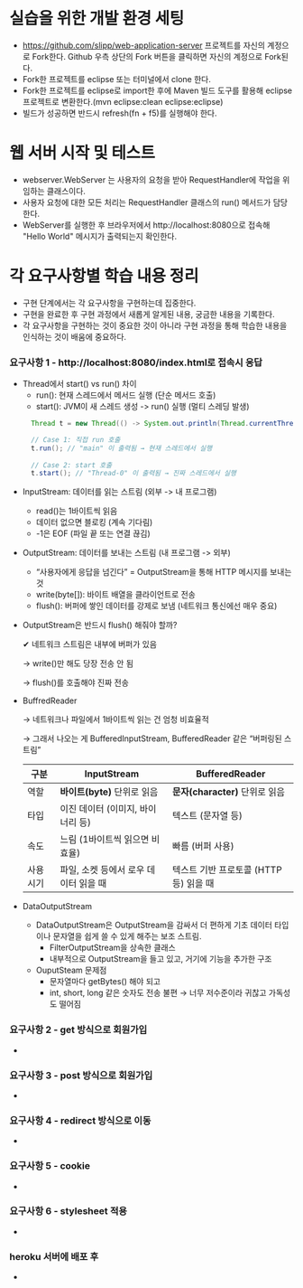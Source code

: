 # 실습을 위한 개발 환경 세팅
* https://github.com/slipp/web-application-server 프로젝트를 자신의 계정으로 Fork한다. Github 우측 상단의 Fork 버튼을 클릭하면 자신의 계정으로 Fork된다.
* Fork한 프로젝트를 eclipse 또는 터미널에서 clone 한다.
* Fork한 프로젝트를 eclipse로 import한 후에 Maven 빌드 도구를 활용해 eclipse 프로젝트로 변환한다.(mvn eclipse:clean eclipse:eclipse)
* 빌드가 성공하면 반드시 refresh(fn + f5)를 실행해야 한다.

# 웹 서버 시작 및 테스트
* webserver.WebServer 는 사용자의 요청을 받아 RequestHandler에 작업을 위임하는 클래스이다.
* 사용자 요청에 대한 모든 처리는 RequestHandler 클래스의 run() 메서드가 담당한다.
* WebServer를 실행한 후 브라우저에서 http://localhost:8080으로 접속해 "Hello World" 메시지가 출력되는지 확인한다.

# 각 요구사항별 학습 내용 정리
* 구현 단계에서는 각 요구사항을 구현하는데 집중한다. 
* 구현을 완료한 후 구현 과정에서 새롭게 알게된 내용, 궁금한 내용을 기록한다.
* 각 요구사항을 구현하는 것이 중요한 것이 아니라 구현 과정을 통해 학습한 내용을 인식하는 것이 배움에 중요하다. 

### 요구사항 1 - http://localhost:8080/index.html로 접속시 응답
* Thread에서 start() vs run() 차이
  - run(): 현재 스레드에서 메서드 실행 (단순 메서드 호출)
  - start(): JVM이 새 스레드 생성 -> run() 실행 (멀티 스레딩 발생)
  ```java
    Thread t = new Thread(() -> System.out.println(Thread.currentThread().getName()));

    // Case 1: 직접 run 호출
    t.run(); // "main" 이 출력됨 → 현재 스레드에서 실행
    
    // Case 2: start 호출
    t.start(); // "Thread-0" 이 출력됨 → 진짜 스레드에서 실행
  ```
- InputStream: 데이터를 읽는 스트림 (외부 -> 내 프로그램)
  - read()는 1바이트씩 읽음
  - 데이터 없으면 블로킹 (계속 기다림)
  - -1은 EOF (파일 끝 또는 연결 끊김)
- OutputStream: 데이터를 보내는 스트림 (내 프로그램 -> 외부)
  - “사용자에게 응답을 넘긴다” = OutputStream을 통해 HTTP 메시지를 보내는 것
  - write(byte[]): 바이트 배열을 클라이언트로 전송
  - flush(): 버퍼에 쌓인 데이터를 강제로 보냄 (네트워크 통신에선 매우 중요)

- OutputStream은 반드시 flush() 해줘야 할까?

    ✔ 네트워크 스트림은 내부에 버퍼가 있음

    → write()만 해도 당장 전송 안 됨

    → flush()를 호출해야 진짜 전송
- BuffredReader 
  
    → 네트워크나 파일에서 1바이트씩 읽는 건 엄청 비효율적

    → 그래서 나오는 게 BufferedInputStream, BufferedReader 같은 “버퍼링된 스트림”

    | 구분 | InputStream | BufferedReader |
    |------|-------------|----------------|
    | 역할 | **바이트(byte)** 단위로 읽음 | **문자(character)** 단위로 읽음 |
    | 타입 | 이진 데이터 (이미지, 바이너리 등) | 텍스트 (문자열 등) |
    | 속도 | 느림 (1바이트씩 읽으면 비효율) | 빠름 (버퍼 사용) |
    | 사용 시기 | 파일, 소켓 등에서 로우 데이터 읽을 때 | 텍스트 기반 프로토콜 (HTTP 등) 읽을 때 |

- DataOutputStream
  - DataOutputStream은 OutputStream을 감싸서 더 편하게 기초 데이터 타입이나 문자열을 쉽게 쓸 수 있게 해주는 보조 스트림.
    - FilterOutputStream을 상속한 클래스 
    - 내부적으로 OutputStream을 들고 있고, 거기에 기능을 추가한 구조
  - OuputSteam 문제점
    - 문자열마다 getBytes() 해야 되고
    - int, short, long 같은 숫자도 전송 불편 → 너무 저수준이라 귀찮고 가독성도 떨어짐
### 요구사항 2 - get 방식으로 회원가입
* 

### 요구사항 3 - post 방식으로 회원가입
* 

### 요구사항 4 - redirect 방식으로 이동
* 

### 요구사항 5 - cookie
* 

### 요구사항 6 - stylesheet 적용
* 

### heroku 서버에 배포 후
* 
